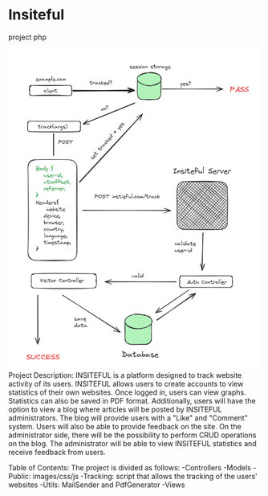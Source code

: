 # Insiteful
project php

![readmeimg](public/images/readme.png)
Project Description:
	INSITEFUL is a platform designed to track website activity of its users. INSITEFUL allows users to create accounts to view statistics of their own websites. Once logged in, users can view graphs. Statistics can also be saved in PDF format. Additionally, users will have the option to view a blog where articles will be posted by INSITEFUL administrators. The blog will provide users with a "Like" and "Comment" system. Users will also be able to provide feedback on the site.
On the administrator side, there will be the possibility to perform CRUD operations on the blog. The administrator will be able to view INSITEFUL statistics and receive feedback from users.

Table of Contents:
	The project is divided as follows:
		-Controllers
		-Models
		-Public: images/css/js
		-Tracking: script that allows the tracking of the users' websites
		-Utils: MailSender and PdfGenerator
		-Views
